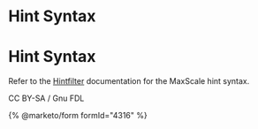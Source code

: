
# Hint Syntax

# Hint Syntax


Refer to the [Hintfilter](../../mariadb-maxscale-21-06/README.md) documentation for the
MaxScale hint syntax.


CC BY-SA / Gnu FDL


{% @marketo/form formId="4316" %}
